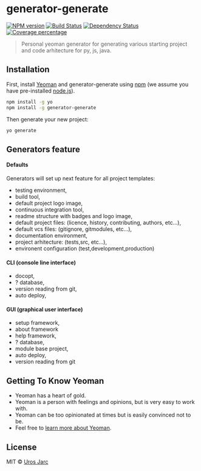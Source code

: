 # generator-generate
[![NPM version][npm-image]][npm-url] [![Build Status][travis-image]][travis-url] [![Dependency Status][daviddm-image]][daviddm-url] [![Coverage percentage][coveralls-image]][coveralls-url]
> Personal yeoman generator for generating various starting project and code arhitecture for py, js, java.

## Installation

First, install [Yeoman](http://yeoman.io) and generator-generate using [npm](https://www.npmjs.com/) (we assume you have pre-installed [node.js](https://nodejs.org/)).

```bash
npm install -g yo
npm install -g generator-generate
```

Then generate your new project:

```bash
yo generate
```

## Generators feature

#### Defaults

Generators will set up next feature for all project templates:
 
 * testing environment,
 * build tool,
 * default project logo image,
 * continuous integration tool,
 * readme structure with badges and logo image,
 * default project files: (licence, history, contributing, authors, etc...),
 * default vcs files: (gitignore, gitmodules, etc...),
 * documentation environment,
 * project arhitecture: (tests,src, etc...),
 * environent configuration (test,development,production)
 
#### CLI (console line interface)

 * docopt,
 * ? database,
 * version reading from git,
 * auto deploy,
 
#### GUI (graphical user interface)

 * setup framework,
 * about framework
 * help framework,
 * ? database,
 * module base project,
 * auto deploy,
 * version reading from git


## Getting To Know Yeoman

 * Yeoman has a heart of gold.
 * Yeoman is a person with feelings and opinions, but is very easy to work with.
 * Yeoman can be too opinionated at times but is easily convinced not to be.
 * Feel free to [learn more about Yeoman](http://yeoman.io/).

## License

MIT © [Uros Jarc](https://github.com/urosjarc)


[npm-image]: https://badge.fury.io/js/generator-generate.svg
[npm-url]: https://npmjs.org/package/generator-generate
[travis-image]: https://travis-ci.org/urosjarc/generator-generate.svg?branch=master
[travis-url]: https://travis-ci.org/urosjarc/generator-generate
[daviddm-image]: https://david-dm.org/urosjarc/generator-generate.svg?theme=shields.io
[daviddm-url]: https://david-dm.org/urosjarc/generator-generate
[coveralls-image]: https://coveralls.io/repos/urosjarc/generator-generate/badge.svg
[coveralls-url]: https://coveralls.io/r/urosjarc/generator-generate
